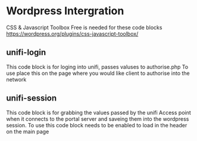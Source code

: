 Wordpress Intergration
===============
CSS & Javascript Toolbox Free is needed for these code blocks
https://wordpress.org/plugins/css-javascript-toolbox/

unifi-login
----
This code block is for loging into unifi, passes valuses to authorise.php
To use place this on the page where you would like client to authorise into the network

unifi-session
----
This code block is for grabbing the values passed by the unifi Access point when it connects to the portal server and saveing them into the wordpress session.
To use this code block needs to be enabled to load in the header on the main page
